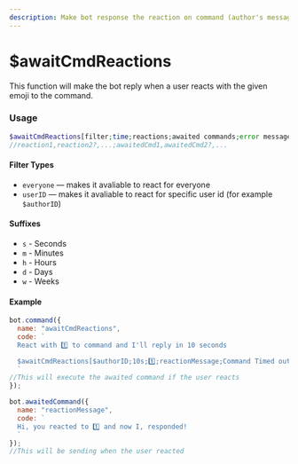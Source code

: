 ```yaml
---
description: Make bot response the reaction on command (author's message).
---
```


# $awaitCmdReactions

This function will make the bot reply when a user reacts with the given emoji to the command.

### Usage 

```php
$awaitCmdReactions[filter;time;reactions;awaited commands;error message?;awaited data?]
//reaction1,reaction2?,...;awaitedCmd1,awaitedCmd2?,...
```

#### Filter Types

* `everyone` — makes it avaliable to react for everyone
* `userID` — makes it avaliable to react for specific user id (for example `$authorID`)

#### Suffixes

* `s` - Seconds
* `m` - Minutes
* `h` - Hours
* `d` - Days
* `w` - Weeks

#### Example

```javascript
bot.command({
  name: "awaitCmdReactions",
  code: `
  React with 1️⃣ to command and I'll reply in 10 seconds

  $awaitCmdReactions[$authorID;10s;1️⃣;reactionMessage;Command Timed out!]
  `
//This will execute the awaited command if the user reacts
});

bot.awaitedCommand({
  name: "reactionMessage",
  code: `
  Hi, you reacted to 1️⃣ and now I, responded!
  `
});
//This will be sending when the user reacted
```

